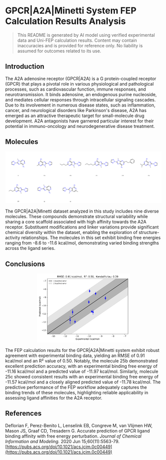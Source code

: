# GPCR|A2A|Minetti System FEP Calculation Results Analysis

> This README is generated by AI model using verified experimental data and Uni-FEP calculation results. Content may contain inaccuracies and is provided for reference only. No liability is assumed for outcomes related to its use.

## Introduction

The A2A adenosine receptor (GPCR|A2A) is a G protein-coupled receptor (GPCR) that plays a pivotal role in various physiological and pathological processes, such as cardiovascular function, immune responses, and neurotransmission. It binds adenosine, an endogenous purine nucleoside, and mediates cellular responses through intracellular signaling cascades. Due to its involvement in numerous disease states, such as inflammation, cancer, and neurological disorders like Parkinson's disease, A2A has emerged as an attractive therapeutic target for small-molecule drug development. A2A antagonists have garnered particular interest for their potential in immuno-oncology and neurodegenerative disease treatment.

## Molecules

![Molecular structures of representative compounds](mol_grid.png)

The GPCR|A2A|Minetti dataset analyzed in this study includes nine diverse molecules. These compounds demonstrate structural variability while sharing a core scaffold associated with high affinity towards the A2A receptor. Substituent modifications and linker variations provide significant chemical diversity within the dataset, enabling the exploration of structure-activity relationships. The molecules in this set exhibit binding free energies ranging from -8.6 to -11.6 kcal/mol, demonstrating varied binding strengths across the ligand series.

## Conclusions

<p align="center"><img src="result_dG.png" width="300"></p>

The FEP calculation results for the GPCR|A2A|Minetti system exhibit robust agreement with experimental binding data, yielding an RMSE of 0.91 kcal/mol and an R² value of 0.50. Notably, the molecule 25b demonstrated excellent prediction accuracy, with an experimental binding free energy of -11.16 kcal/mol and a predicted value of -11.97 kcal/mol. Similarly, molecule 25c showed consistent results with an experimental binding free energy of -11.57 kcal/mol and a closely aligned predicted value of -11.78 kcal/mol. The predictive performance of the FEP workflow adequately captures the binding trends of these molecules, highlighting reliable applicability in assessing ligand affinities for the A2A receptor.

## References

Deflorian F, Perez-Benito L, Lenselink EB, Congreve M, van Vlijmen HW, Mason JS, Graaf CD, Tresadern G. Accurate prediction of GPCR ligand binding affinity with free energy perturbation. *Journal of Chemical Information and Modeling.* 2020 Jun 15;60(11):5563-79. [https://pubs.acs.org/doi/10.1021/acs.jcim.0c00449](https://pubs.acs.org/doi/10.1021/acs.jcim.0c00449)
